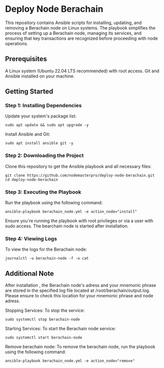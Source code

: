 # Deploy Node Berachain
This repository contains Ansible scripts for installing, updating, and removing a Berachain node on Linux systems. The playbook simplifies the process of setting up a Berachain node, managing its services, and ensuring that key transactions are recognized before proceeding with node operations.

## Prerequisites
A Linux system (Ubuntu 22.04 LTS recommended) with root access.
Git and Ansible installed on your machine.

## Getting Started
### Step 1: Installing Dependencies
Update your system's package list:

```
sudo apt update && sudo apt upgrade -y
```
Install Ansible and Git:
```
sudo apt install ansible git -y
```

### Step 2: Downloading the Project
Clone this repository to get the Ansible playbook and all necessary files:
```
git clone https://github.com/nodemasterpro/deploy-node-berachain.git
cd deploy-node-berachain
```

### Step 3: Executing the Playbook
Run the playbook using the following command:
```
ansible-playbook berachain_node.yml -e action_node="install"
```
Ensure you're running the playbook with root privileges or via a user with sudo access. The bearchain node is started after installation.


### Step 4: Viewing Logs
To view the logs for the Berachain node:
```
journalctl -u berachain-node -f -o cat
```

## Additional Note

After installation , the Berachain node's adress and your mnemonic phrase are stored in the specified log file located at /root/berachain/output.log. Please ensure to check this location for your  mnemonic phrase and node adress.

Stopping Services:
To stop the service:
```
sudo systemctl stop berachain-node
```

Starting Services:
To start the Berachain node service:
```
sudo systemctl start berachain-node
```

Remove berachain node: 
To remove the berachain node, run the playbook using the following command:
```
ansible-playbook berachain_node.yml -e action_node="remove"
```

